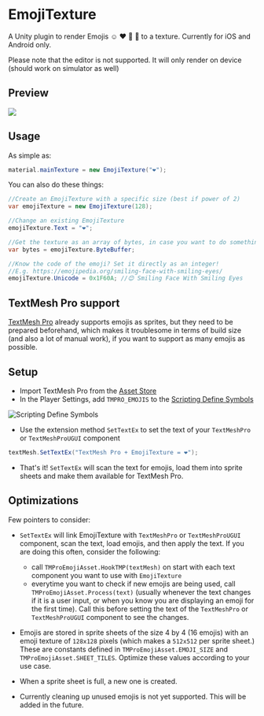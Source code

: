 # EmojiTexture
A Unity plugin to render Emojis ☺ ❤ 🍆 🍑 to a texture. Currently for iOS and Android only.

Please note that the editor is not supported. It will only render on device (should work on simulator as well)

## Preview
<img src="https://raw.github.com/iBicha/EmojiTexture/master/preview.gif">


## Usage
As simple as:
```csharp
material.mainTexture = new EmojiTexture("❤");
```
You can also do these things:
```csharp
//Create an EmojiTexture with a specific size (best if power of 2)
var emojiTexture = new EmojiTexture(128);

//Change an existing EmojiTexture
emojiTexture.Text = "❤"; 

//Get the texture as an array of bytes, in case you want to do something with it
var bytes = emojiTexture.ByteBuffer;

//Know the code of the emoji? Set it directly as an integer!
//E.g. https://emojipedia.org/smiling-face-with-smiling-eyes/
emojiTexture.Unicode = 0x1F60A; //😊 Smiling Face With Smiling Eyes

```
## TextMesh Pro support
[TextMesh Pro](https://assetstore.unity.com/packages/essentials/beta-projects/textmesh-pro-84126) already supports emojis as sprites, but they need to be prepared beforehand, which makes it troublesome in terms of build size (and also a lot of manual work), if you want to support as many emojis as possible.
## Setup
- Import TextMesh Pro from the [Asset Store](https://assetstore.unity.com/packages/essentials/beta-projects/textmesh-pro-84126)
- In the Player Settings, add `TMPRO_EMOJIS` to the [Scripting Define Symbols](https://docs.unity3d.com/Manual/PlatformDependentCompilation.html)

![Scripting Define Symbols](https://docs.unity3d.com/uploads/Main/ScriptDefines.png)
- Use the extension method `SetTextEx` to set the text of your `TextMeshPro` or `TextMeshProUGUI` component
```csharp
textMesh.SetTextEx("TextMesh Pro + EmojiTexture = ❤");
```
- That's it! `SetTextEx` will scan the text for emojis, load them into sprite sheets and make them available for TextMesh Pro.
## Optimizations
Few pointers to consider:

- `SetTextEx` will link EmojiTexture with `TextMeshPro` or `TextMeshProUGUI` component, scan the text, load emojis, and then apply the text. If you are doing this often, consider the following:
  - call `TMProEmojiAsset.HookTMP(textMesh)` on start with each text component you want to use with `EmojiTexture`
  - everytime you want to check if new emojis are being used, call `TMProEmojiAsset.Process(text)` (usually whenever the text changes if it is a user input, or when you know you are displaying an emoji for the first time). Call this before setting the text of the `TextMeshPro` or `TextMeshProUGUI` component to see the changes.
  
- Emojis are stored in sprite sheets of the size 4 by 4 (16 emojis) with an emoji texture of `128x128` pixels (which makes a `512x512` per sprite sheet.) These are constants defined in `TMProEmojiAsset.EMOJI_SIZE` and `TMProEmojiAsset.SHEET_TILES`. Optimize these values according to your use case.
- When a sprite sheet is full, a new one is created.
- Currently cleaning up unused emojis is not yet supported. This will be added in the future.

